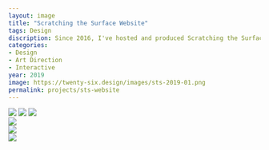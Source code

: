 ```yaml
---
layout: image
title: "Scratching the Surface Website"
tags: Design
discription: Since 2016, I've hosted and produced Scratching the Surface, a weekly podcast about design criticism and practice. In October 2019, to celebrate the show's third anniversary, I launched a full redesign of the podcast's website, optimizing for the large archive of episodes while setting up additional initiatives that may come in the future.
categories:
- Design
- Art Direction
- Interactive
year: 2019
image: https://twenty-six.design/images/sts-2019-01.png
permalink: projects/sts-website
---
```


<img src="https://twenty-six.design/images/sts-2019-01.png">

<img src="https://twenty-six.design/images/sts-2019-03.png">

<img src="https://twenty-six.design/images/sts-2019-05.png">


<div class="images-left"><img src="https://twenty-six.design/images/sts-2019-02.png"></div>
<div class="images-right"><img src="https://twenty-six.design/images/sts-2019-04.png">
</div>

<img src="https://twenty-six.design/images/sts-2019-06.png">



